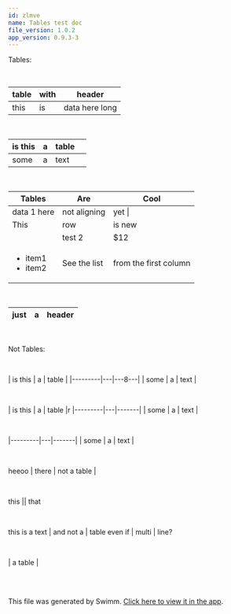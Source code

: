 ```yaml
---
id: zlmve
name: Tables test doc
file_version: 1.0.2
app_version: 0.9.3-3
---
```


Tables:

<br/>

| table | with |header          |
|-------|------|----------------|
| this  |   is | data here long |

<br/>

| is this | a | table ||
|---------|---|-------|---|
| some    | a | text  ||

<br/>

| Tables                               |Are           | Cool                 |
|--------------------------------------|--------------|----------------------|
| data 1 here                          | not aligning | yet  \|              |
|This                                  |row           |is new                |
|                                      |test 2        |   $12                |
| <ul><li>item1</li><li>item2</li></ul>| See the list | from the first column|

<br/>

| just | a | header |
|------|---|--------|

<br/>

Not Tables:

<br/>

| is this | a | table |
|---------|---|---8---|
| some    | a | text  |

<br/>

| is this | a | table |r
|---------|---|-------|
| some    | a | text  |

<br/>

|---------|---|-------|
| some    | a | text  |

<br/>

heeoo | there | not a table |

<br/>

this || that

<br/>

this is a text | and not a | table
even if | multi | line?

<br/>

| a table |

<br/>

<br/>

This file was generated by Swimm. [Click here to view it in the app](http://localhost:5000/repos/Z2l0aHViJTNBJTNBc3Rva2Utd2VhdGhlciUzQSUzQUFkZGllQ29oZW4=/docs/zlmve).
